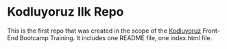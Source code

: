 # Kodluyoruz Ilk Repo
This is the first repo that was created in the scope of the  [Kodluyoruz](kodluyoruz.com) Front-End Bootcamp Training. It includes one README file, one index.html file.
